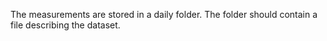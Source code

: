 The measurements are stored in a daily folder.
The folder should contain a file describing the dataset.